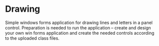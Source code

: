 # Drawing
Simple windows forms application for drawing lines and letters in a panel control.
Preparation is needed to run the application – create and design your own win forms application and create the needed controls according to the uploaded class files.
